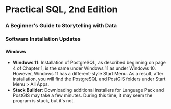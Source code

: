 # Practical SQL, 2nd Edition
### A Beginner's Guide to Storytelling with Data

### Software Installation Updates

#### Windows

- **Windows 11**: Installation of PostgreSQL, as described beginning on page 4 of Chapter 1, is the same under Windows 11 as under Windows 10. However, Windows 11 has a different-style Start Menu. As a result, after installation, you will find the PostgreSQL and PostGIS folders under Start Menu > All Apps.
- **Stack Builder**: Downloading additional installers for Language Pack and PostGIS may take a few minutes. During this time, it may seem the program is stuck, but it's not.

